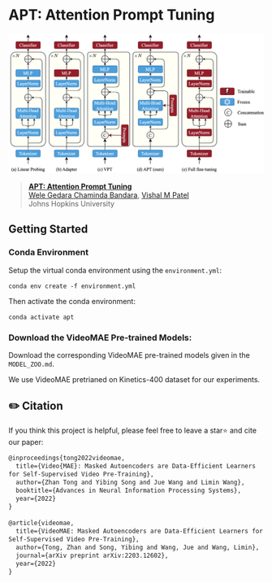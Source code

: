 # APT: Attention Prompt Tuning

![VideoMAE Framework](figs/apt.png)


> [**APT: Attention Prompt Tuning**](https://arxiv.org/abs/xxxx)<br>
> [Wele Gedara Chaminda Bandara](https://github.com/wgcban), [Vishal M Patel](https://engineering.jhu.edu/vpatel36/team/vishalpatel/)<br>Johns Hopkins University

## Getting Started

### Conda Environment

Setup the virtual conda environment using the `environment.yml`:
```
conda env create -f environment.yml
```

Then activate the conda environment:
```
conda activate apt
```

### Download the VideoMAE Pre-trained Models:
Download the corresponding VideoMAE pre-trained models given in the `MODEL_ZOO.md`. 

We use VideoMAE pretrianed on Kinetics-400 dataset for our experiments.



## ✏️ Citation

If you think this project is helpful, please feel free to leave a star⭐️ and cite our paper:

```
@inproceedings{tong2022videomae,
  title={Video{MAE}: Masked Autoencoders are Data-Efficient Learners for Self-Supervised Video Pre-Training},
  author={Zhan Tong and Yibing Song and Jue Wang and Limin Wang},
  booktitle={Advances in Neural Information Processing Systems},
  year={2022}
}

@article{videomae,
  title={VideoMAE: Masked Autoencoders are Data-Efficient Learners for Self-Supervised Video Pre-Training},
  author={Tong, Zhan and Song, Yibing and Wang, Jue and Wang, Limin},
  journal={arXiv preprint arXiv:2203.12602},
  year={2022}
}
```
